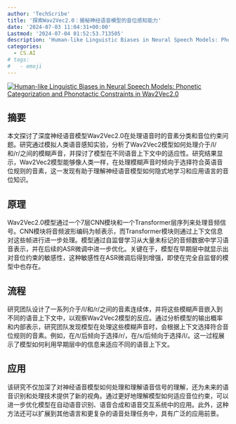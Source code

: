 ```yaml
---
author: 'TechScribe'
title: '探索Wav2Vec2.0：揭秘神经语音模型的音位感知能力'
date: '2024-07-03 11:04:31+00:00'
Lastmod: '2024-07-04 01:52:53.713505'
description: 'Human-like Linguistic Biases in Neural Speech Models: Phonetic Categorization and Phonotactic Constraints in Wav2Vec2.0'
categories:
  - CS.AI
# tags:
#   - emoji
---
```


[![Human-like Linguistic Biases in Neural Speech Models: Phonetic Categorization and Phonotactic Constraints in Wav2Vec2.0](https://arxiv-research-1301205113.cos.ap-guangzhou.myqcloud.com/images/2407.03005v1.pdf_0.jpg)](https://arxiv.org/abs/2407.03005v1)

## 摘要

本文探讨了深度神经语音模型Wav2Vec2.0在处理语音时的音素分类和音位约束问题。研究通过模拟人类语音感知实验，分析了Wav2Vec2模型如何处理介于/l/和/r/之间的模糊声音，并探讨了模型在不同语音上下文中的适应性。研究结果显示，Wav2Vec2模型能够像人类一样，在处理模糊声音时倾向于选择符合英语音位规则的音素，这一发现有助于理解神经语音模型如何隐式地学习和应用语言的音位知识。<!--more-->

## 原理

Wav2Vec2.0模型通过一个7层CNN模块和一个Transformer层序列来处理音频信号。CNN模块将音频波形编码为帧表示，而Transformer模块则通过上下文信息对这些帧进行进一步处理。模型通过自监督学习从大量未标记的音频数据中学习语音表示，并在后续的ASR微调中进一步优化。关键在于，模型在早期层中就显示出对音位约束的敏感性，这种敏感性在ASR微调后得到增强，即使在完全自监督的模型中也存在。

## 流程

研究团队设计了一系列介于/l/和/r/之间的音素连续体，并将这些模糊声音嵌入到不同的语音上下文中，以观察Wav2Vec2模型的反应。通过分析模型的输出概率和内部表示，研究团队发现模型在处理这些模糊声音时，会根据上下文选择符合音位规则的音素。例如，在/t/后倾向于选择/r/，在/s/后倾向于选择/l/。这一过程展示了模型如何利用早期层中的信息来适应不同的语音上下文。

## 应用

该研究不仅加深了对神经语音模型如何处理和理解语音信号的理解，还为未来的语音识别和处理技术提供了新的视角。通过更好地理解模型如何适应音位约束，可以进一步优化模型在自动语音识别、语音合成和语音交互系统中的应用。此外，这种方法还可以扩展到其他语言和更复杂的语音处理任务中，具有广泛的应用前景。